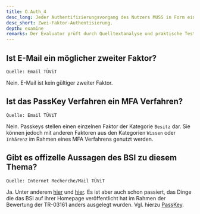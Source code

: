 ```yaml
---
title: O.Auth_4
desc_long: Jeder Authentifizierungsvorgang des Nutzers MUSS in Form einer Zwei Faktor Authentisierung umgesetzt werden.
desc_short: Zwei-Faktor-Authentisierung.
depth: examine
remarks: Der Evaluator prüft durch Quelltextanalyse und praktische Tests das Vorhandensein der Zwei-Faktor-Authentisierung. Insbesondere prüft er, ob die verwendeten Faktoren aus unterschiedlichen Kategorien stammen (Wissen, Besitz, Inhärenz) und mit dem in O.Auth_1 beschriebenem Konzept übereinstimmen.
---
```


## Ist E-Mail ein möglicher zweiter Faktor?

`Quelle: Email TÜViT`

Nein. E-Mail ist kein gültiger zweiter Faktor.

## Ist das PassKey Verfahren ein MFA Verfahren?

`Quelle: Email TÜViT`

Nein. Passkeys stellen einen einzelnen Faktor der Kategorie `Besitz` dar. Sie können jedoch mit anderen Faktoren aus den Kategorien `Wissen` oder `Inhärenz` im Rahmen eines MFA Verfahrens genutzt werden.

## Gibt es offizelle Aussagen des BSI zu diesem Thema?

`Quelle: Internet Recherche/Mail TÜViT`

Ja. Unter anderem [hier](https://www.bsi.bund.de/SharedDocs/Downloads/DE/BSI/Publikationen/Studien/2FA/it-sicherheit.pdf?__blob=publicationFile&v=3) und [hier](https://www.bsi.bund.de/DE/Themen/Verbraucherinnen-und-Verbraucher/Informationen-und-Empfehlungen/Cyber-Sicherheitsempfehlungen/Accountschutz/Zwei-Faktor-Authentisierung/Bewertung-2FA-Verfahren/bewertung-2fa-verfahren_node.html). Es ist aber auch schon passiert, das Dinge die das BSI auf ihrer Homepage veröffentlicht hat im Rahmen der Bewertung der TR-03161 anders ausgelegt wurden. Vgl. hierzu [PassKey](https://www.bsi.bund.de/DE/Themen/Verbraucherinnen-und-Verbraucher/Informationen-und-Empfehlungen/Cyber-Sicherheitsempfehlungen/Accountschutz/Passkeys/passkeys-anmelden-ohne-passwort_node.html).
